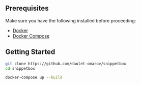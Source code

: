 ## Prerequisites

Make sure you have the following installed before proceeding:

- [Docker](https://www.docker.com/products/docker-desktop)
- [Docker Compose](https://docs.docker.com/compose/)

## Getting Started

```bash
git clone https://github.com/daulet-omarov/snippetbox
cd snippetbox

docker-compose up --build
